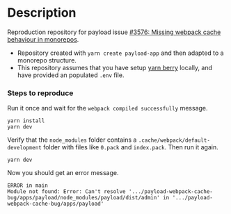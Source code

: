 # Description

Reproduction repository for payload issue [#3576: Missing webpack cache behaviour in monorepos](https://github.com/payloadcms/payload/issues/3756).

- Repository created with `yarn create payload-app` and then adapted to a monorepo structure.
- This repository assumes that you have setup [yarn berry](https://yarnpkg.com/getting-started/install) locally, and have provided an populated `.env` file.

### Steps to reproduce

Run it once and wait for the `webpack compiled successfully` message.

```
yarn install
yarn dev
```

Verify that the `node_modules` folder contains a `.cache/webpack/default-development` folder with files like `0.pack` and `index.pack`. Then run it again.

```
yarn dev
```

Now you should get an error message.

```
ERROR in main
Module not found: Error: Can't resolve '.../payload-webpack-cache-bug/apps/payload/node_modules/payload/dist/admin' in '.../payload-webpack-cache-bug/apps/payload'
```